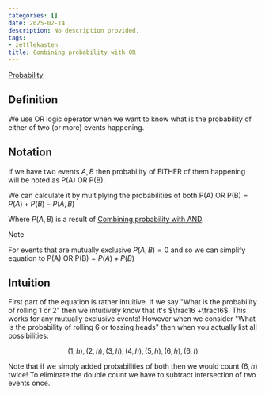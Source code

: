```yaml
---
categories: []
date: 2025-02-14
description: No description provided.
tags:
- zettlekasten
title: Combining probability with OR
---
```


[Probability](Probability.md)

## Definition

We use OR logic operator when we want to know what is the probability of either of two (or more) events happening.

## Notation

If we have two events $A,B$ then probability of EITHER of them happening will be noted as $\text{P(A) OR P(B)}$.

We can calculate it by multiplying the probabilities of both $\text{P(A) OR P(B)} = P(A) + P(B) - P(A,B)$

Where $P(A,B)$ is a result of [Combining probability with AND](Combining%20probability%20with%20AND.md).

> [!Note] 
> For events that are mutually exclusive $P(A,B) = 0$ and so we can simplify equation to $\text{P(A) OR P(B)} = P(A) + P(B)$

## Intuition

First part of the equation is rather intuitive. If we say "What is the probability of rolling 1 or 2" then we intuitively know that it's $\frac16 +\frac16$. This works for any mutually exclusive events! However when we consider "What is the probability of rolling 6 or tossing heads" then when you actually list all possibilities:

$${(1,h),(2,h),(3,h),(4,h),(5,h),(6,h), (6,t)}$$

Note that if we simply added probabilities of both then we would count $(6,h)$ twice! To eliminate the double count we have to subtract intersection of two events once.